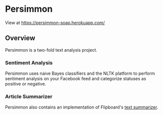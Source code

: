 # Persimmon

View at https://persimmon-soap.herokuapp.com/

## Overview
Persimmon is a two-fold text analysis project.

### Sentiment Analysis
Persimmon uses naive Bayes classifiers and the NLTK platform to perform sentiment analysis on
your Facebook feed and categorize statuses as positive or negative.

### Article Summarizer
Persimmon also contains an implementation of Flipboard's [text
summarizer](http://engineering.flipboard.com/2014/10/summarization/).
